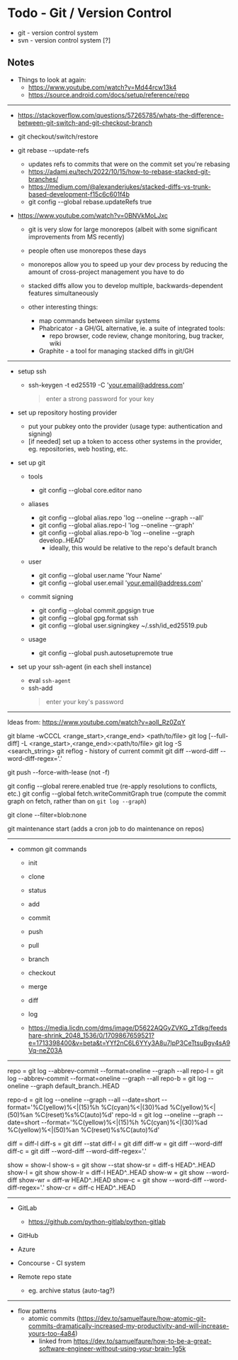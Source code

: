 # Todo - Git / Version Control

- git - version control system
- svn - version control system [?]

## Notes

- Things to look at again:
  - https://www.youtube.com/watch?v=Md44rcw13k4
  - https://source.android.com/docs/setup/reference/repo

---

- https://stackoverflow.com/questions/57265785/whats-the-difference-between-git-switch-and-git-checkout-branch
- git checkout/switch/restore

- git rebase --update-refs
  - updates refs to commits that were on the commit set you're rebasing
  - https://adamj.eu/tech/2022/10/15/how-to-rebase-stacked-git-branches/
  - https://medium.com/@alexanderjukes/stacked-diffs-vs-trunk-based-development-f15c6c601f4b
  - git config --global rebase.updateRefs true

- https://www.youtube.com/watch?v=0BNVkMoLJxc
  - git is very slow for large monorepos (albeit with some significant improvements from MS recently)
  - people often use monorepos these days
  - monorepos allow you to speed up your dev process by reducing the amount of cross-project management you have to do
  - stacked diffs allow you to develop multiple, backwards-dependent features simultaneously

  - other interesting things:
    - map commands between similar systems
    - Phabricator - a GH/GL alternative, ie. a suite of integrated tools:
      - repo browser, code review, change monitoring, bug tracker, wiki
    - Graphite - a tool for managing stacked diffs in git/GH

---

- setup ssh
  - ssh-keygen -t ed25519 -C 'your.email@address.com'
    > enter a strong password for your key

- set up repository hosting provider
  - put your pubkey onto the provider (usage type: authentication and signing)
  - [if needed] set up a token to access other systems in the provider, eg. repositories, web hosting, etc.

- set up git
  - tools
    - git config --global core.editor nano

  - aliases
    - git config --global alias.repo 'log --oneline --graph --all'
    - git config --global alias.repo-l 'log --oneline --graph'
    - git config --global alias.repo-b 'log --oneline --graph develop..HEAD'
      - ideally, this would be relative to the repo's default branch

  - user
    - git config --global user.name 'Your Name'
    - git config --global user.email 'your.email@address.com'

  - commit signing
    - git config --global commit.gpgsign true
    - git config --global gpg.format ssh
    - git config --global user.signingkey ~/.ssh/id_ed25519.pub

  - usage
    - git config --global push.autosetupremote true

- set up your ssh-agent (in each shell instance)
  - eval `ssh-agent`
  - ssh-add
    > enter your key's password

---

Ideas from: https://www.youtube.com/watch?v=aolI_Rz0ZqY

git blame -wCCCL <range_start>,<range_end> <path/to/file>
git log [--full-diff] -L <range_start>,<range_end>:<path/to/file>
git log -S <search_string>
git reflog - history of current commit
git diff --word-diff --word-diff-regex='.'

git push --force-with-lease (not -f)

git config --global rerere.enabled true (re-apply resolutions to conflicts, etc.)
git config --global fetch.writeCommitGraph true (compute the commit graph on fetch, rather than on `git log --graph`)

git clone --filter=blob:none

git maintenance start (adds a cron job to do maintenance on repos)

---

- common git commands
  - init
  - clone
  - status
  - add
  - commit
  - push
  - pull
  - branch
  - checkout
  - merge
  - diff
  - log

  - https://media.licdn.com/dms/image/D5622AQGyZVKG_zTdkg/feedshare-shrink_2048_1536/0/1709867659521?e=1713398400&v=beta&t=YYf2nC6L6YYy3A8u7lpP3CeTtsuBgv4sA9Vq-neZ03A

---

repo = git log --abbrev-commit --format=oneline --graph --all
repo-l = git log --abbrev-commit --format=oneline --graph --all
repo-b = git log --oneline --graph default_branch..HEAD

repo-d = git log --oneline --graph --all --date=short --format='%C(yellow)%<|(15)%h %C(cyan)%<|(30)%ad %C(yellow)%<|(50)%an %C(reset)%s%C(auto)%d'
repo-ld = git log --oneline --graph --date=short --format='%C(yellow)%<|(15)%h %C(cyan)%<|(30)%ad %C(yellow)%<|(50)%an %C(reset)%s%C(auto)%d'

diff = diff-l
diff-s = git diff --stat
diff-l = git diff
diff-w = git diff --word-diff
diff-c = git diff --word-diff --word-diff-regex='.'

show = show-l
show-s = git show --stat
show-sr = diff-s HEAD^..HEAD
show-l = git show
show-lr = diff-l HEAD^..HEAD
show-w = git show --word-diff
show-wr = diff-w HEAD^..HEAD
show-c = git show --word-diff --word-diff-regex='.'
show-cr = diff-c HEAD^..HEAD

---

- GitLab
  - https://github.com/python-gitlab/python-gitlab

- GitHub
- Azure
- Concourse - CI system

- Remote repo state
  - eg. archive status (auto-tag?)

---

- flow patterns
  - atomic commits (https://dev.to/samuelfaure/how-atomic-git-commits-dramatically-increased-my-productivity-and-will-increase-yours-too-4a84)
    - linked from https://dev.to/samuelfaure/how-to-be-a-great-software-engineer-without-using-your-brain-1g5k

